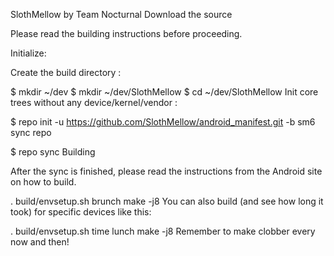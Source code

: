 SlothMellow by Team Nocturnal
Download the source

Please read the building instructions before proceeding.

Initialize:

Create the build directory :

$ mkdir ~/dev
$ mkdir ~/dev/SlothMellow
$ cd ~/dev/SlothMellow
Init core trees without any device/kernel/vendor :

$ repo init -u https://github.com/SlothMellow/android_manifest.git -b sm6
sync repo

$ repo sync
Building

After the sync is finished, please read the instructions from the Android site on how to build.

. build/envsetup.sh
brunch
make -j8
You can also build (and see how long it took) for specific devices like this:

. build/envsetup.sh
time lunch
make -j8
Remember to make clobber every now and then!
